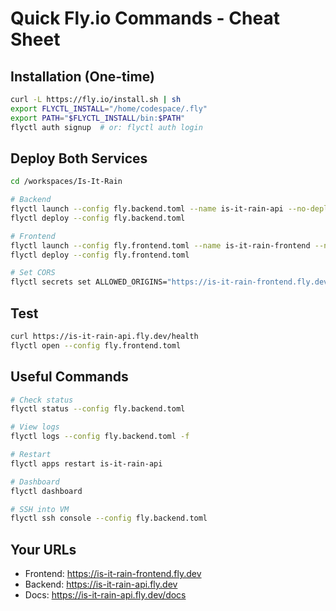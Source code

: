 # Quick Fly.io Commands - Cheat Sheet

## Installation (One-time)
```bash
curl -L https://fly.io/install.sh | sh
export FLYCTL_INSTALL="/home/codespace/.fly"
export PATH="$FLYCTL_INSTALL/bin:$PATH"
flyctl auth signup  # or: flyctl auth login
```

## Deploy Both Services
```bash
cd /workspaces/Is-It-Rain

# Backend
flyctl launch --config fly.backend.toml --name is-it-rain-api --no-deploy
flyctl deploy --config fly.backend.toml

# Frontend
flyctl launch --config fly.frontend.toml --name is-it-rain-frontend --no-deploy
flyctl deploy --config fly.frontend.toml

# Set CORS
flyctl secrets set ALLOWED_ORIGINS="https://is-it-rain-frontend.fly.dev,http://localhost:5173" --config fly.backend.toml
```

## Test
```bash
curl https://is-it-rain-api.fly.dev/health
flyctl open --config fly.frontend.toml
```

## Useful Commands
```bash
# Check status
flyctl status --config fly.backend.toml

# View logs
flyctl logs --config fly.backend.toml -f

# Restart
flyctl apps restart is-it-rain-api

# Dashboard
flyctl dashboard

# SSH into VM
flyctl ssh console --config fly.backend.toml
```

## Your URLs
- Frontend: https://is-it-rain-frontend.fly.dev
- Backend: https://is-it-rain-api.fly.dev
- Docs: https://is-it-rain-api.fly.dev/docs
